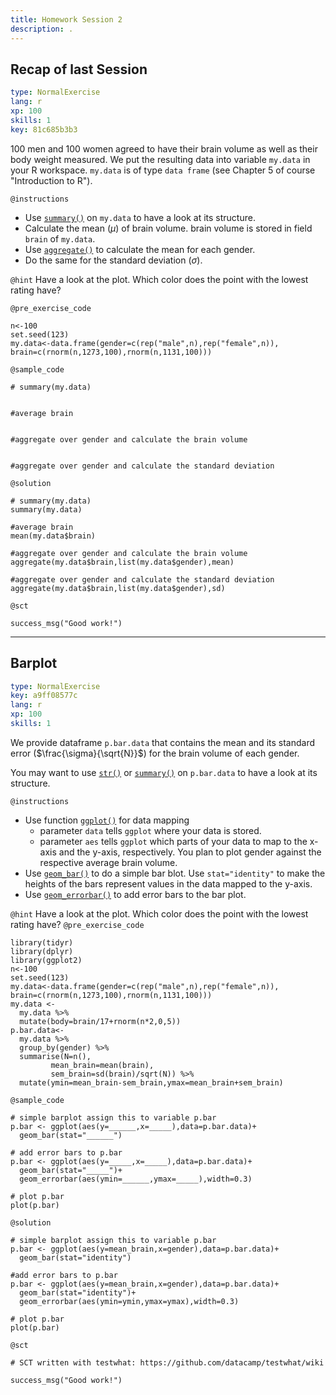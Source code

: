 ```yaml
---
title: Homework Session 2
description: .
---
```


## Recap of last Session

```yaml
type: NormalExercise
lang: r
xp: 100
skills: 1
key: 81c685b3b3
```

100 men and 100 women agreed to have their brain volume as well as their body weight measured. We put the resulting data into variable `my.data` in your R workspace. `my.data` is of type `data frame` (see Chapter 5 of course "Introduction to R").

`@instructions`
- Use [`summary()`](https://www.rdocumentation.org/packages/base/versions/3.4.3/topics/summary) on `my.data` to have a look at its structure.
- Calculate the mean ($\mu$) of brain volume. brain volume is stored in field `brain` of `my.data`.
- Use [`aggregate()`](https://www.rdocumentation.org/packages/stats/versions/3.4.3/topics/aggregate) to calculate the mean for each gender.
- Do the same for the standard deviation ($\sigma$).


`@hint`
Have a look at the plot. Which color does the point with the lowest rating have?

`@pre_exercise_code`

```{r}
n<-100
set.seed(123)
my.data<-data.frame(gender=c(rep("male",n),rep("female",n)), brain=c(rnorm(n,1273,100),rnorm(n,1131,100)))
```

`@sample_code`

```{r}
# summary(my.data)


#average brain


#aggregate over gender and calculate the brain volume


#aggregate over gender and calculate the standard deviation

```

`@solution`

```{r}
# summary(my.data)
summary(my.data)

#average brain
mean(my.data$brain)

#aggregate over gender and calculate the brain volume
aggregate(my.data$brain,list(my.data$gender),mean)

#aggregate over gender and calculate the standard deviation
aggregate(my.data$brain,list(my.data$gender),sd)

```

`@sct`

```{r}
success_msg("Good work!")
```

---
## Barplot

```yaml
type: NormalExercise
key: a9ff08577c
lang: r
xp: 100
skills: 1
```
We provide dataframe `p.bar.data` that contains the mean and its standard error ($\frac{\sigma}{\sqrt{N}}$) for the brain volume of each gender.

You may want to use [`str()`](https://www.rdocumentation.org/packages/utils/versions/3.4.3/topics/str) or [`summary()`](https://www.rdocumentation.org/packages/base/versions/3.4.3/topics/summary) on `p.bar.data` to have a look at its structure.

`@instructions`
- Use function [`ggplot()`](https://www.rdocumentation.org/packages/ggplot2/versions/2.2.1/topics/ggplot) for data mapping
    - parameter `data` tells `ggplot` where your data is stored.
    - parameter `aes` tells `ggplot` which parts of your data to map to the x-axis and the y-axis, respectively. You plan to plot gender against the respective average brain volume.
- Use [`geom_bar()`](https://www.rdocumentation.org/packages/ggplot2/versions/2.2.1/topics/geom_bar) to do a simple bar blot. Use `stat="identity"` to make the heights of the bars represent values in the data mapped to the y-axis.
- Use [`geom_errorbar()`](https://www.rdocumentation.org/packages/ggplot2/versions/2.2.1/topics/geom_crossbar) to add error bars to the bar plot.


`@hint`
Have a look at the plot. Which color does the point with the lowest rating have?
`@pre_exercise_code`
```{r}
library(tidyr)
library(dplyr)
library(ggplot2)
n<-100
set.seed(123)
my.data<-data.frame(gender=c(rep("male",n),rep("female",n)), brain=c(rnorm(n,1273,100),rnorm(n,1131,100)))
my.data <-
  my.data %>% 
  mutate(body=brain/17+rnorm(n*2,0,5))
p.bar.data<-
  my.data %>% 
  group_by(gender) %>% 
  summarise(N=n(),
  		 mean_brain=mean(brain),         
         sem_brain=sd(brain)/sqrt(N)) %>% 
  mutate(ymin=mean_brain-sem_brain,ymax=mean_brain+sem_brain)
```
`@sample_code`
```{r}
# simple barplot assign this to variable p.bar
p.bar <- ggplot(aes(y=______,x=_____),data=p.bar.data)+
  geom_bar(stat="______")

# add error bars to p.bar
p.bar <- ggplot(aes(y=_____,x=_____),data=p.bar.data)+
  geom_bar(stat="_____")+
  geom_errorbar(aes(ymin=______,ymax=_____),width=0.3)

# plot p.bar
plot(p.bar)
```

`@solution`
```{r}
# simple barplot assign this to variable p.bar
p.bar <- ggplot(aes(y=mean_brain,x=gender),data=p.bar.data)+
  geom_bar(stat="identity")

#add error bars to p.bar
p.bar <- ggplot(aes(y=mean_brain,x=gender),data=p.bar.data)+
  geom_bar(stat="identity")+
  geom_errorbar(aes(ymin=ymin,ymax=ymax),width=0.3)

# plot p.bar
plot(p.bar)

```

`@sct`
```{r}
# SCT written with testwhat: https://github.com/datacamp/testwhat/wiki

success_msg("Good work!")
```
